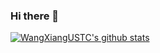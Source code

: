 ### Hi there 👋

<!--
**WangXiangUSTC/WangXiangUSTC** is a ✨ _special_ ✨ repository because its `README.md` (this file) appears on your GitHub profile.

Here are some ideas to get you started:

- 🔭 I’m currently working on ...
- 🌱 I’m currently learning ...
- 👯 I’m looking to collaborate on ...
- 🤔 I’m looking for help with ...
- 💬 Ask me about ...
- 📫 How to reach me: ...
- 😄 Pronouns: ...
- ⚡ Fun fact: ...
-->

[![WangXiangUSTC's github stats](https://github-readme-stats.vercel.app/api?username=WangXiangUSTC)](https://github.com/anuraghazra/github-readme-stats)
